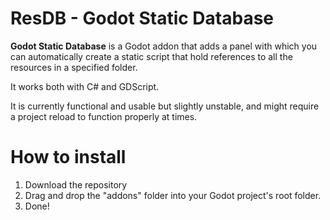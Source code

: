 # ResDB - Godot Static Database

**Godot Static Database** is a Godot addon that adds a panel with which you can automatically create a static script that hold references to all the resources in a specified folder.

It works both with C# and GDScript.

It is currently functional and usable but slightly unstable, and might require a project reload to function properly at times.

# How to install

1. Download the repository
2. Drag and drop the "addons" folder into your Godot project's root folder.
3. Done!
